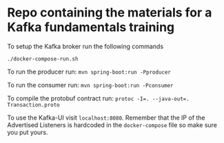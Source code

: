 # Repo containing the materials for a Kafka fundamentals training

To setup the Kafka broker run the following commands
```shell
./docker-compose-run.sh
```

To run the producer run: `mvn spring-boot:run -Pproducer`

To run the consumer run: `mvn spring-boot:run -Pconsumer`

To compile the protobuf contract run: `protoc -I=. --java-out=. Transaction.proto`

To use the Kafka-UI visit `localhost:8080`. Remember that the IP of the Advertised Listeners is hardcoded in the `docker-compose` file so make sure you put yours.
